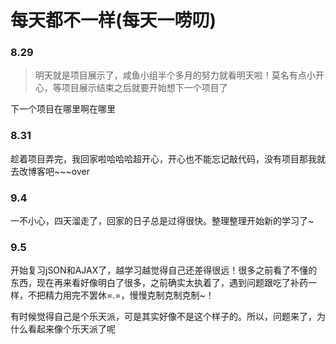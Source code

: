 # 每天都不一样(每天一唠叨)
### 8.29
>
>明天就是项目展示了，咸鱼小组半个多月的努力就看明天啦！莫名有点小开心，等项目展示结束之后就要开始想下一个项目了
>

下一个项目在哪里啊在哪里

### 8.31
>
趁着项目弄完，我回家啦哈哈哈超开心，开心也不能忘记敲代码，没有项目那我就去改博客吧~~~over
### 9.4
>
一不小心，四天溜走了，回家的日子总是过得很快。整理整理开始新的学习了~
### 9.5
>
开始复习jSON和AJAX了，越学习越觉得自己还差得很远！很多之前看了不懂的东西，现在再来看好像明白了很多，之前确实太执着了，遇到问题跟吃了补药一样，不把精力用完不罢休=.=，慢慢克制克制克制~！
>
有时候觉得自己是个乐天派，可是其实好像不是这个样子的。所以，问题来了，为什么看起来像个乐天派了呢
